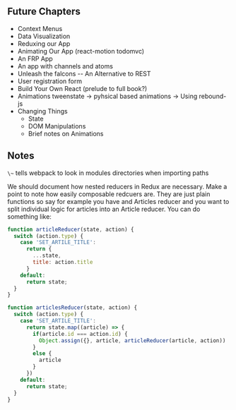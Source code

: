 ## Future Chapters

- Context Menus
- Data Visualization
- Reduxing our App
- Animating Our App (react-motion todomvc)
- An FRP App
- An app with channels and atoms
- Unleash the falcons -- An Alternative to REST
- User registration form
- Build Your Own React (prelude to full book?)
- Animations tweenstate -> pyhsical based animations -> Using rebound-js
- Changing Things
  - State
  - DOM Manipulations
  - Brief notes on Animations

## Notes

`\~` tells webpack to look in modules directories when importing paths

We should document how nested reducers in Redux are necessary. Make a point to note how easily composable redcuers are. They are just plain functions so say for example you have and Articles reducer and you want to split individual logic for articles into an Article reducer. You can do something like:

```js
function articleReducer(state, action) {
  switch (action.type) {
    case 'SET_ARTILE_TITLE':
      return {
        ...state,
        title: action.title  
      }
    default:
      return state;
  }
}

function articlesReducer(state, action) {
  switch (action.type) {
    case 'SET_ARTILE_TITLE':
      return state.map((article) => {
        if(article.id === action.id) {
          Object.assign({}, article, articleReducer(article, action))
        }
        else {
          article
        }
      })      
    default:
      return state;
  }
}
```
